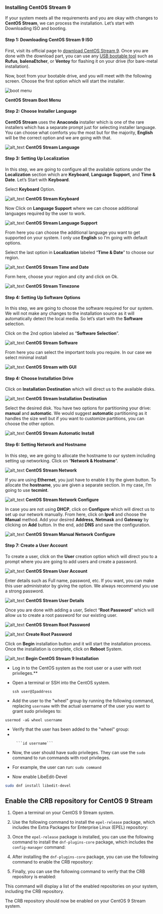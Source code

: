 ### Installing CentOS Stream 9

If your system meets all the requirements and you are okay with changes to **CentOS Stream**, we can process the installation. Let’s start with Downloading ISO and booting.


#### Step 1: Downloading CentOS Stream 9 ISO

First, visit its official page to [download CentOS Stream 9](https://centos.org/stream9/). Once you are done with the download part, you can use any [USB bootable tool](https://www.tecmint.com/linux-bootable-usb-creators/) such as **Rufus**, **balenaEtcher**, or **Ventoy** for flashing it on your drive (for bare-metal installation).

Now, boot from your bootable drive, and you will meet with the following screen. Choose the first option which will start the installer.



![boot menu](/public/assets/centos/centosstream9.png)



**CentOS Stream Boot Menu**


#### Step 2: Choose Installer Language

**CentOS Stream** uses the **Anaconda** installer which is one of the rare installers which has a separate prompt just for selecting installer language. You can choose what comforts you the most but for the majority, **English** will be the correct option and we are going with that.






![alt_text](/public/assets/centos/CentOS-Stream-Language.png)
**CentOS Stream Language**


#### Step 3: Setting Up Localization

In this step, we are going to configure all the available options under the **Localization** section which are **Keyboard**, **Language Support**, and **Time & Date**. Let’s Start with **Keyboard**.

Select **Keyboard** Option.




![alt_text](/public/assets/centos/CentOS-Stream-Keyboard.png "image_tooltip")
**CentOS Stream Keyboard**

Now Click on **Language Support** where we can choose additional languages required by the user to work.





![alt_text](\public\assets\centos\CentOS-Stream-Language-Support.png "image_tooltip")
**CentOS Stream Language Support**

From here you can choose the additional language you want to get supported on your system. I only use **English** so I’m going with default options.






Select the last option in **Localization** labeled “**Time & Date**” to choose our region.






![alt_text](/public/assets/centos/CentOS-Stream-Time-Date.png "image_tooltip")
**CentOS Stream Time and Date**

Form here, choose your region and city and click on Ok.






![alt_text](\public\assets\centos\CentOS-Stream-Timezone.png "image_tooltip")
**CentOS Stream Timezone**


#### Step 4: Setting Up Software Options

In this step, we are going to choose the software required for our system. We will not make any changes to the installation source as it will automatically detect the local media. So let’s start with the **Software** selection.

Click on the 2nd option labeled as “**Software Selection**”.




![alt_text](\public\assets\centos\CentOS-Stream-Software.png "image_tooltip")
**CentOS Stream Software**

From here you can select the important tools you require. In our case we select minimal install



![alt_text](\public\assets\centos\CentOS-Stream-with-GUI.png "image_tooltip")
**CentOS Stream with GUI**


#### Step 4: Choose Installation Drive

Click on **Installation Destination** which will direct us to the available disks.



![alt_text](\public\assets\centos\CentOS-Stream-Installation-Destination.png "image_tooltip")
**CentOS Stream Installation Destination**

Select the desired disk. You have two options for partitioning your drive: **manual** and **automatic**. We would suggest **automatic** partitioning as it handles the size well but if you want to customize partitions, you can choose the other option.



![alt_text](\public\assets\centos\CentOS-Stream-Automatic-Install.jpeg "image_tooltip")
**CentOS Stream Automatic Install**


#### Step 6: Setting Network and Hostname






In this step, we are going to allocate the hostname to our system including setting up networking. Click on “**Network & Hostname**”.






![alt_text](\public\assets\centos\CentOS-Stream-Network.png "image_tooltip")
**CentOS Stream Network**

If you are using **Ethernet**, you just have to enable it by the given button. To allocate the **hostname**, you are given a separate section. In my case, I’m going to use **tecmint**.




![alt_text](\public\assets\centos\CentOS-Stream-Network-Configure.png "image_tooltip")
**CentOS Stream Network Configure**

In case you are not using **DHCP**, click on **Configure** which will direct us to set up our network manually. From here, click on **Ipv4** and choose the **Manual** method. Add your desired **Address**, **Netmask** and **Gateway** by clicking on **Add** button. In the end, add **DNS** and save the configuration.






![alt_text](public\assets\centos\CentOS-Stream-Manual-Network-Configure.png "image_tooltip")
**CentOS Stream Manual Network Configure**


#### Step 7: Create a User Account

To create a user, click on the **User** creation option which will direct you to a prompt where you are going to add users and create a password.






![alt_text](public/assets/centos/CentOS-Stream-User.png "image_tooltip")
**CentOS Stream User Account**

Enter details such as Full name, password, etc. If you want, you can make this user administrator by giving the option. We always recommend you use a strong password.






![alt_text](public/assets/centos/CentOS-Stream-User-Details.png "image_tooltip")
**CentOS Stream User Details**

Once you are done with adding a user, Select “**Root Password**” which will allow us to create a root password for our existing user.






![alt_text](public/assets/centos/CentOS-Stream-Root.png "image_tooltip")
**CentOS Stream Root Password**




![alt_text](public/assets/centos/CentOS-Stream-Root-Password.png "image_tooltip")
**Create Root Password**

Click on **Begin** installation button and it will start the installation process. Once the installation is complete, click on **Reboot** System.






![alt_text](public/assets/centos/Begin-CentOS-Stream-9-Installation.jpeg "image_tooltip")
**Begin CentOS Stream 9 Installation**

 - Log in to the CentOS system as the root user or a user with root privileges.**
 - Open a terminal or SSH into the CentOS system.
  
      ```ssh user@Ipaddress```

- Add the user to the "wheel" group by running the following command,
replacing `username` with the actual username of the user you want to grant sudo privileges to:

```usermod -aG wheel username```

- Verify that the user has been added to the "wheel" group:
- 

         ```id username```

- Now, the user should have sudo privileges. They can use the `sudo` command to run commands with root privileges.
- For example, the user can run:
```sudo command```



- Now enable LibeEdit-Devel

```bash
sudo dnf install libedit-devel
```






## Enable the CRB repository for CentOS 9 Stream

1. Open a terminal on your CentOS 9 Stream system.

2. Use the following command to install the `epel-release` package, which includes the Extra Packages for Enterprise Linux (EPEL) repository:


3. Once the `epel-release` package is installed, you can use the following command to install the `dnf-plugins-core` package, which includes the `config-manager` command:


4. After installing the `dnf-plugins-core` package, you can use the following command to enable the CRB repository:

5. Finally, you can use the following command to verify that the CRB repository is enabled:

This command will display a list of the enabled repositories on your system, including the CRB repository.

The CRB repository should now be enabled on your CentOS 9 Stream system.